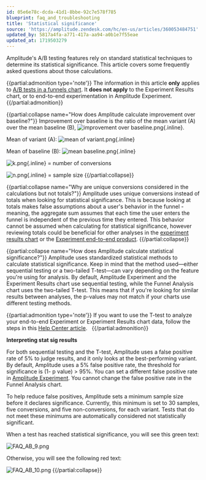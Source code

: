 ```yaml
---
id: 05e6e78c-dcda-41d1-8bbe-92c7e578f785
blueprint: faq_and_troubleshooting
title: 'Statistical significance'
source: 'https://amplitude.zendesk.com/hc/en-us/articles/360053484751'
updated_by: 5817a4fa-a771-417a-aa94-a0b1e7f55eae
updated_at: 1719503279
---
```

Amplitude's A/B testing features rely on standard statistical techniques to determine its statistical significance. This article covers some frequently asked questions about those calculations.

{{partial:admonition type='note'}}
The information in this article **only** applies to [A/B tests in a funnels chart](https://amplitude.com/docs/analytics/charts/funnel-analysis/funnel-analysis-ab-test). It **does not apply** to the Experiment Results chart, or to end-to-end experimentation in Amplitude Experiment.
{{/partial:admonition}}

{{partial:collapse name="How does Amplitude calculate improvement over baseline?"}}
Improvement over baseline is the ratio of the mean variant (A) over the mean baseline (B), ![improvement over baseline.png](/docs/output/img/faq/improvement-over-baseline-png.png){.inline}.

Mean of variant (A): ![mean of variant.png](/docs/output/img/faq/mean-of-variant-png.png){.inline}

Mean of baseline (B): ![mean baseline.png](/docs/output/img/faq/mean-baseline-png.png){.inline}

![k.png](/docs/output/img/faq/k-png.png){.inline} = number of conversions

![n.png](/docs/output/img/faq/n-png.png){.inline} = sample size
{{/partial:collapse}}


{{partial:collapse name="Why are unique conversions considered in the calculations but not totals?"}}
Amplitude uses unique conversions instead of totals when looking for statistical significance. This is because looking at totals makes false assumptions about a user's behavior in the funnel - meaning, the aggregate sum assumes that each time the user enters the funnel is independent of the previous time they entered. This behavior cannot be assumed when calculating for statistical significance, however reviewing totals could be beneficial for other analyses in the [experiment results chart](/docs/analytics/charts/experiment-results/experiment-results-dig-deeper) or the [Experiment end-to-end product](/docs/feature-experiment/overview).
{{/partial:collapse}}


{{partial:collapse name="How does Amplitude calculate statistical significance?"}}
Amplitude uses standardized statistical methods to calculate statistical significance. Keep in mind that the method used—either sequential testing or a two-tailed T-test—can vary depending on the feature you're using for analysis. By default, Amplitude Experiment and the Experiment Results chart use sequential testing, while the Funnel Analysis chart uses the two-tailed T-test. This means that if you're looking for similar results between analyses, the p-values may not match if your charts use different testing methods. 

{{partial:admonition type='note'}}
 If you want to use the T-test to analyze your end-to-end Experiment or Experiment Results chart data, follow the steps in this [Help Center article](/docs/feature-experiment/experiment-theory/analyze-with-t-test).  
{{/partial:admonition}}

**Interpreting stat sig results**

For both sequential testing and the T-test, Amplitude uses a false positive rate of 5% to judge results, and it only looks at the best-performing variant. By default, Amplitude uses a 5% false positive rate, the threshold for significance is (1- p value) > 95%. You can set a different false positive rate in [Amplitude Experiment](/docs/feature-experiment/workflow/finalize-statistical-preferences). You cannot change the false positive rate in the Funnel Analysis chart.

To help reduce false positives, Amplitude sets a minimum sample size before it declares significance. Currently, this minimum is set to 30 samples, five conversions, and five non-conversions, for each variant. Tests that do not meet these minimums are automatically considered not statistically significant.

When a test has reached statistical significance, you will see this green text:

![FAQ_AB_9.png](/docs/output/img/faq/faq-ab-9-png.png)

Otherwise, you will see the following red text:

![FAQ_AB_10.png](/docs/output/img/faq/faq-ab-10-png.png)
{{/partial:collapse}}
